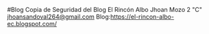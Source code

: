 #Blog 
Copia de Seguridad del Blog
El Rincón Albo
Jhoan Mozo   2 "C"
jhoansandoval264@gmail.com
Blog:https://el-rincon-albo-ec.blogspot.com/

